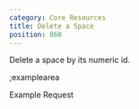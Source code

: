```yaml
---
category: Core Resources
title: Delete a Space
position: 860
---
```


Delete a space by its numeric id.

;examplearea

Example Request

<RequestExample url="https://mapi.storyblok.com/v1/spaces/12422/" httpMethod="DELETE"></RequestExample>